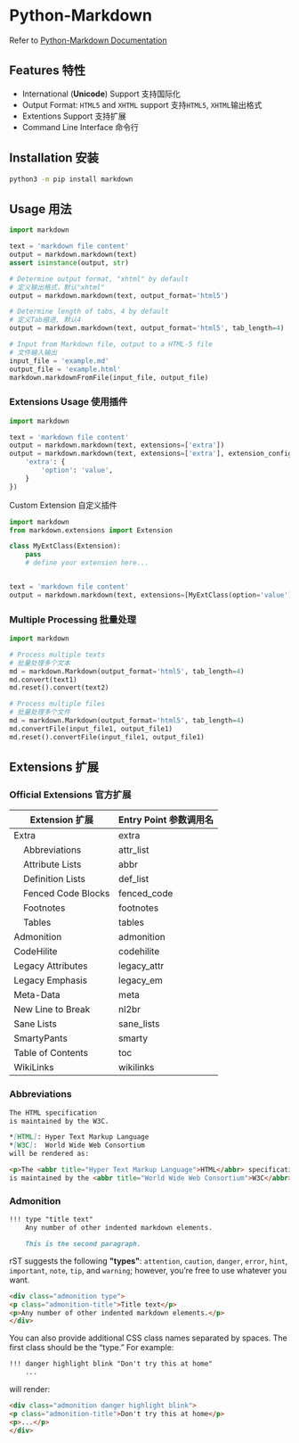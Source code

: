 # Python-Markdown

Refer to [Python-Markdown Documentation](https://python-markdown.github.io/)

## Features 特性

- International (**Unicode**) Support 支持国际化
- Output Format: `HTML5` and `XHTML` support 支持`HTML5`, `XHTML`输出格式
- Extentions Support 支持扩展
- Command Line Interface 命令行

## Installation 安装

```bash
python3 -m pip install markdown
```

## Usage 用法

```python
import markdown

text = 'markdown file content'
output = markdown.markdown(text)
assert isinstance(output, str)

# Determine output format, "xhtml" by default
# 定义输出格式，默认"xhtml"
output = markdown.markdown(text, output_format='html5')

# Determine length of tabs, 4 by default
# 定义Tab缩进, 默认4
output = markdown.markdown(text, output_format='html5', tab_length=4)

# Input from Markdown file, output to a HTML-5 file
# 文件输入输出
input_file = 'example.md'
output_file = 'example.html'
markdown.markdownFromFile(input_file, output_file)
```

### Extensions Usage 使用插件

```python
import markdown

text = 'markdown file content'
output = markdown.markdown(text, extensions=['extra'])
output = markdown.markdown(text, extensions=['extra'], extension_configs = {
    'extra': {
        'option': 'value',
    }
})
```

Custom Extension 自定义插件

```python
import markdown
from markdown.extensions import Extension

class MyExtClass(Extension):
    pass
    # define your extension here...


text = 'markdown file content'
output = markdown.markdown(text, extensions=[MyExtClass(option='value')])
```

### Multiple Processing 批量处理

```python
import markdown

# Process multiple texts
# 批量处理多个文本
md = markdown.Markdown(output_format='html5', tab_length=4)
md.convert(text1)
md.reset().convert(text2)

# Process multiple files
# 批量处理多个文件
md = markdown.Markdown(output_format='html5', tab_length=4)
md.convertFile(input_file1, output_file1)
md.reset().convertFile(input_file1, output_file1)
```

## Extensions 扩展

### Official Extensions 官方扩展

| Extension 扩展 | Entry Point 参数调用名 |
| ------------- | ----------- |
| Extra | extra|
| &nbsp;&nbsp;&nbsp; Abbreviations | attr_list |
| &nbsp;&nbsp;&nbsp; Attribute Lists | abbr |
| &nbsp;&nbsp;&nbsp; Definition Lists | def_list |
| &nbsp;&nbsp;&nbsp; Fenced Code Blocks | fenced_code |
| &nbsp;&nbsp;&nbsp; Footnotes | footnotes |
| &nbsp;&nbsp;&nbsp; Tables | tables |
| Admonition | admonition |
| CodeHilite | codehilite |
| Legacy Attributes | legacy_attr |
| Legacy Emphasis | legacy_em |
| Meta-Data | meta |
| New Line to Break | nl2br |
| Sane Lists | sane_lists |
| SmartyPants | smarty |
| Table of Contents | toc |
| WikiLinks | wikilinks |

### Abbreviations

```markdown
The HTML specification
is maintained by the W3C.

*[HTML]: Hyper Text Markup Language
*[W3C]:  World Wide Web Consortium
will be rendered as:
```

```html
<p>The <abbr title="Hyper Text Markup Language">HTML</abbr> specification
is maintained by the <abbr title="World Wide Web Consortium">W3C</abbr>.</p>
```

### Admonition

```markdown
!!! type "title text"
    Any number of other indented markdown elements.

    This is the second paragraph.
```

rST suggests the following **"types"**: `attention`, `caution`, `danger`, `error`, `hint`, `important`, `note`, `tip`, and `warning`; however, you’re free to use whatever you want.

```html
<div class="admonition type">
<p class="admonition-title">Title text</p>
<p>Any number of other indented markdown elements.</p>
</div>
```

You can also provide additional CSS class names separated by spaces. The first class should be the “type.” For example:

```markdown
!!! danger highlight blink "Don't try this at home"
    ...
```

will render:

```html
<div class="admonition danger highlight blink">
<p class="admonition-title">Don't try this at home</p>
<p>...</p>
</div>
```

